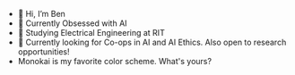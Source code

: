 - 👋 Hi, I’m Ben
- 👀 Currently Obsessed with AI
- 🌱 Studying Electrical Engineering at RIT
- 💞️ Currently looking for Co-ops in AI and AI Ethics. Also open to research opportunities!
- Monokai is my favorite color scheme. What's yours?

<!---
bwb5165/bwb5165 is a ✨ special ✨ repository because its `README.md` (this file) appears on your GitHub profile.
You can click the Preview link to take a look at your changes.
--->
